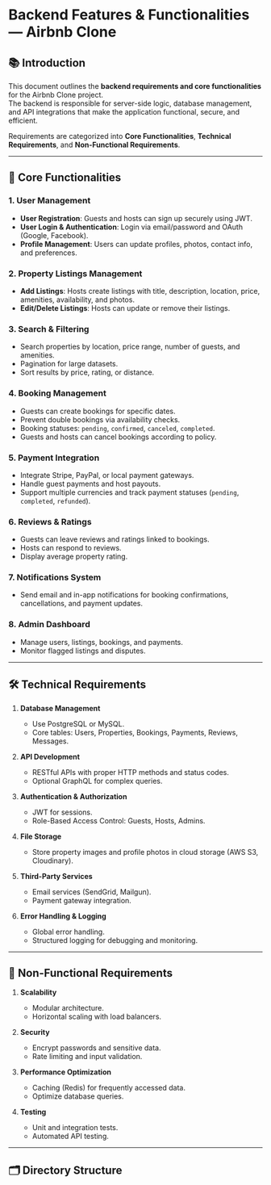 # Backend Features & Functionalities — Airbnb Clone

## 📚 Introduction
This document outlines the **backend requirements and core functionalities** for the Airbnb Clone project.  
The backend is responsible for server-side logic, database management, and API integrations that make the application functional, secure, and efficient.

Requirements are categorized into **Core Functionalities**, **Technical Requirements**, and **Non-Functional Requirements**.

---

## 🔑 Core Functionalities

### 1. User Management
- **User Registration**: Guests and hosts can sign up securely using JWT.
- **User Login & Authentication**: Login via email/password and OAuth (Google, Facebook).
- **Profile Management**: Users can update profiles, photos, contact info, and preferences.

### 2. Property Listings Management
- **Add Listings**: Hosts create listings with title, description, location, price, amenities, availability, and photos.
- **Edit/Delete Listings**: Hosts can update or remove their listings.

### 3. Search & Filtering
- Search properties by location, price range, number of guests, and amenities.
- Pagination for large datasets.
- Sort results by price, rating, or distance.

### 4. Booking Management
- Guests can create bookings for specific dates.
- Prevent double bookings via availability checks.
- Booking statuses: `pending`, `confirmed`, `canceled`, `completed`.
- Guests and hosts can cancel bookings according to policy.

### 5. Payment Integration
- Integrate Stripe, PayPal, or local payment gateways.
- Handle guest payments and host payouts.
- Support multiple currencies and track payment statuses (`pending`, `completed`, `refunded`).

### 6. Reviews & Ratings
- Guests can leave reviews and ratings linked to bookings.
- Hosts can respond to reviews.
- Display average property rating.

### 7. Notifications System
- Send email and in-app notifications for booking confirmations, cancellations, and payment updates.

### 8. Admin Dashboard
- Manage users, listings, bookings, and payments.
- Monitor flagged listings and disputes.

---

## 🛠️ Technical Requirements

1. **Database Management**
   - Use PostgreSQL or MySQL.
   - Core tables: Users, Properties, Bookings, Payments, Reviews, Messages.

2. **API Development**
   - RESTful APIs with proper HTTP methods and status codes.
   - Optional GraphQL for complex queries.

3. **Authentication & Authorization**
   - JWT for sessions.
   - Role-Based Access Control: Guests, Hosts, Admins.

4. **File Storage**
   - Store property images and profile photos in cloud storage (AWS S3, Cloudinary).

5. **Third-Party Services**
   - Email services (SendGrid, Mailgun).
   - Payment gateway integration.

6. **Error Handling & Logging**
   - Global error handling.
   - Structured logging for debugging and monitoring.

---

## 🚀 Non-Functional Requirements

1. **Scalability**
   - Modular architecture.
   - Horizontal scaling with load balancers.

2. **Security**
   - Encrypt passwords and sensitive data.
   - Rate limiting and input validation.

3. **Performance Optimization**
   - Caching (Redis) for frequently accessed data.
   - Optimize database queries.

4. **Testing**
   - Unit and integration tests.
   - Automated API testing.

---

## 🗂 Directory Structure

